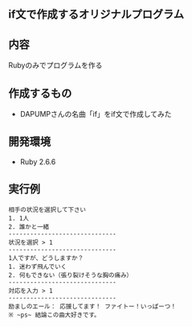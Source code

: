 ## if文で作成するオリジナルプログラム

## 内容
Rubyのみでプログラムを作る

## 作成するもの
- DAPUMPさんの名曲「if」をif文で作成してみた

## 開発環境
-  Ruby 2.6.6

## 実行例

```
相手の状況を選択して下さい
1. 1人
2. 誰かと一緒
------------------------------
状況を選択 > 1
------------------------------
1人ですが、どうしますか？
1. 迷わず飛んでいく
2. 何もできない（張り裂けそうな胸の痛み）
------------------------------
対応を入力 > 1
------------------------------
励ましのエール： 応援してます！ ファイトー！いっぱーつ！
※ ~ps~ 結論この曲大好きです。
```
